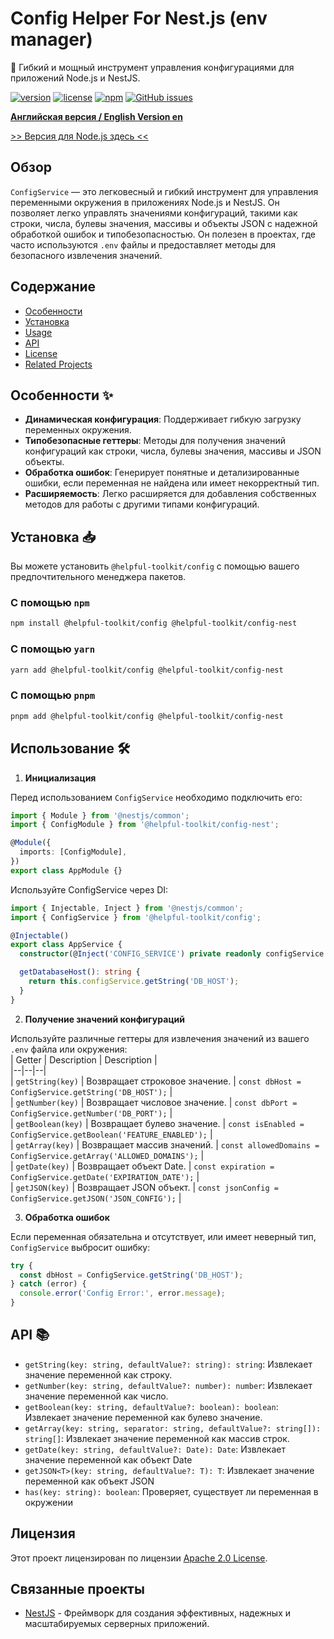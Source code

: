 # Config Helper For Nest.js (env manager)
🚀 Гибкий и мощный инструмент управления конфигурациями для приложений Node.js и NestJS.

[![version](https://img.shields.io/npm/v/@helpful-toolkit/config)](https://www.npmjs.com/package/@helpful-toolkit/config) [![license](https://img.shields.io/npm/l/@helpful-toolkit/config)](https://opensource.org/licenses/Apache-2.0) [![npm](https://img.shields.io/npm/dt/@helpful-toolkit/config)](https://www.npmjs.com/package/@helpful-toolkit/config) [![GitHub issues](https://img.shields.io/github/issues/helpful-toolkit/config)](https://github.com/helpful-toolkit/config/issues)

**[Английская версия / English Version en](./README.md)**

[>> Версия для Node.js здесь <<](https://github.com/HotsHom/helpful-toolkit/tree/main/packages/config)

## Обзор

`ConfigService` — это легковесный и гибкий инструмент для управления переменными окружения в приложениях Node.js и NestJS. Он позволяет легко управлять значениями конфигураций, такими как строки, числа, булевы значения, массивы и объекты JSON с надежной обработкой ошибок и типобезопасностью. Он полезен в проектах, где часто используются `.env` файлы и предоставляет методы для безопасного извлечения значений.

## Содержание

- [Особенности](#особенности--✨)
- [Установка](#установка--📥)
- [Usage](#использование--🛠)
- [API](#api--📚)
- [License](#лицензия)
- [Related Projects](#связанные-проекты)

## Особенности  ✨

- **Динамическая конфигурация**: Поддерживает гибкую загрузку переменных окружения.
- **Типобезопасные геттеры**: Методы для получения значений конфигураций как строки, числа, булевы значения, массивы и JSON объекты.
- **Обработка ошибок**: Генерирует понятные и детализированные ошибки, если переменная не найдена или имеет некорректный тип.
- **Расширяемость**: Легко расширяется для добавления собственных методов для работы с другими типами конфигураций.

## Установка  📥

Вы можете установить `@helpful-toolkit/config` с помощью вашего предпочтительного менеджера пакетов.
### С помощью `npm`

```bash 
npm install @helpful-toolkit/config @helpful-toolkit/config-nest  
```  
### С помощью `yarn`

```bash 
yarn add @helpful-toolkit/config @helpful-toolkit/config-nest 
```  

### С помощью `pnpm`

```bash 
pnpm add @helpful-toolkit/config @helpful-toolkit/config-nest    
```   
## Использование  🛠

1. **Инициализация**

Перед использованием `ConfigService` необходимо подключить его:
```typescript 
import { Module } from '@nestjs/common';
import { ConfigModule } from '@helpful-toolkit/config-nest';

@Module({
  imports: [ConfigModule],
})
export class AppModule {}
```   
Используйте ConfigService через DI:
```typescript
import { Injectable, Inject } from '@nestjs/common';
import { ConfigService } from '@helpful-toolkit/config';

@Injectable()
export class AppService {
  constructor(@Inject('CONFIG_SERVICE') private readonly configService: typeof ConfigService) {}

  getDatabaseHost(): string {
    return this.configService.getString('DB_HOST');
  }
}
```
2. **Получение значений конфигураций**

Используйте различные геттеры для извлечения значений из вашего `.env` файла или окружения:  
| Getter | Description | Description |  
|--|--|--|  
| `getString(key)` | Возвращает строковое значение. | `const dbHost = ConfigService.getString('DB_HOST');` |  
| `getNumber(key)` | Возвращает числовое значение. | `const dbPort = ConfigService.getNumber('DB_PORT');` |  
| `getBoolean(key)` | Возвращает булево значение. | `const isEnabled = ConfigService.getBoolean('FEATURE_ENABLED');` |  
| `getArray(key)` | Возвращает массив значений. | `const allowedDomains = ConfigService.getArray('ALLOWED_DOMAINS');` |  
| `getDate(key)` | Возвращает объект Date. | `const expiration = ConfigService.getDate('EXPIRATION_DATE');` |  
| `getJSON(key)` | Возвращает JSON объект. | `const jsonConfig = ConfigService.getJSON('JSON_CONFIG');` |


3. **Обработка ошибок**

Если переменная обязательна и отсутствует, или имеет неверный тип, `ConfigService` выбросит ошибку:

```typescript 
try {  
  const dbHost = ConfigService.getString('DB_HOST');  
} catch (error) {  
  console.error('Config Error:', error.message);  
}  
```   
## API  📚

- `getString(key: string, defaultValue?: string): string`: Извлекает значение переменной как строку.
- `getNumber(key: string, defaultValue?: number): number`: Извлекает значение переменной как число.
- `getBoolean(key: string, defaultValue?: boolean): boolean`: Извлекает значение переменной как булево значение.
- `getArray(key: string, separator: string, defaultValue?: string[]): string[]`: Извлекает значение переменной как массив строк.
- `getDate(key: string, defaultValue?: Date): Date`: Извлекает значение переменной как объект Date
- `getJSON<T>(key: string, defaultValue?: T): T`: Извлекает значение переменной как объект JSON
- `has(key: string): boolean`: Проверяет, существует ли переменная в окружении

## Лицензия

Этот проект лицензирован по лицензии [Apache 2.0 License](https://opensource.org/licenses/Apache-2.0).

## Связанные проекты

- [NestJS](https://nestjs.com/) - Фреймворк для создания эффективных, надежных и масштабируемых серверных приложений.
